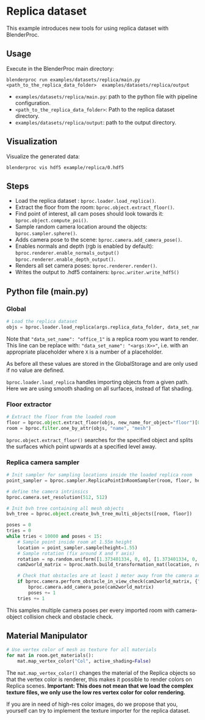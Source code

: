 # Replica dataset

This example introduces new tools for using replica dataset with BlenderProc.

## Usage

Execute in the BlenderProc main directory:

```
blenderproc run examples/datasets/replica/main.py <path_to_the_replica_data_folder>  examples/datasets/replica/output
``` 

* `examples/datasets/replica/main.py`: path to the python file with pipeline configuration.
* `<path_to_the_replica_data_folder>`: Path to the replica dataset directory.
* `examples/datasets/replica/output`: path to the output directory.

## Visualization

Visualize the generated data:

```
blenderproc vis hdf5 example/replica/0.hdf5
```

## Steps

* Load the replica dataset : `bproc.loader.load_replica()`.
* Extract the floor from the room: `bproc.object.extract_floor()`.
* Find point of interest, all cam poses should look towards it: `bproc.object.compute_poi()`.
* Sample random camera location around the objects: `bproc.sampler.sphere()`.
* Adds camera pose to the scene: `bproc.camera.add_camera_pose()`.
* Enables normals and depth (rgb is enabled by default): `bproc.renderer.enable_normals_output()` `bproc.renderer.enable_depth_output()`.
* Renders all set camera poses: `bproc.renderer.render()`.
* Writes the output to .hdf5 containers: `bproc.writer.write_hdf5()`

## Python file (main.py)

### Global

```python
# Load the replica dataset
objs = bproc.loader.load_replica(args.replica_data_folder, data_set_name="office_1", use_smooth_shading=True)
```

Note that `"data_set_name": "office_1"` is a replica room you want to render. This line can be replace with:
`"data_set_name": "<args:X>>"`, i.e. with an appropriate placeholder where `X` is a number of a placeholder.

As before all these values are stored in the GlobalStorage and are only used if no value are defined.

`bproc.loader.load_replica` handles importing objects from a given path. Here we are using smooth shading on all surfaces, instead of flat shading.

### Floor extractor

```python
# Extract the floor from the loaded room
floor = bproc.object.extract_floor(objs, new_name_for_object="floor")[0]
room = bproc.filter.one_by_attr(objs, "name", "mesh")
```

`bproc.object.extract_floor()` searches for the specified object and splits the surfaces which point upwards at a specified level away.

### Replica camera sampler

```python
# Init sampler for sampling locations inside the loaded replica room
point_sampler = bproc.sampler.ReplicaPointInRoomSampler(room, floor, height_list_values)

# define the camera intrinsics
bproc.camera.set_resolution(512, 512)

# Init bvh tree containing all mesh objects
bvh_tree = bproc.object.create_bvh_tree_multi_objects([room, floor])

poses = 0
tries = 0
while tries < 10000 and poses < 15:
    # Sample point inside room at 1.55m height
    location = point_sampler.sample(height=1.55)
    # Sample rotation (fix around X and Y axis)
    rotation = np.random.uniform([1.373401334, 0, 0], [1.373401334, 0, 2 * np.pi])
    cam2world_matrix = bproc.math.build_transformation_mat(location, rotation)

    # Check that obstacles are at least 1 meter away from the camera and have an average distance between 2 and 4 meters
    if bproc.camera.perform_obstacle_in_view_check(cam2world_matrix, {"min": 1.0, "avg": {"min": 2.0, "max": 4.0}}, bvh_tree):
        bproc.camera.add_camera_pose(cam2world_matrix)
        poses += 1
    tries += 1
```

This samples multiple camera poses per every imported room with camera-object collision check and obstacle check.
## Material Manipulator 

```python
# Use vertex color of mesh as texture for all materials
for mat in room.get_materials():
    mat.map_vertex_color("Col", active_shading=False)
```

The `mat.map_vertex_color()` changes the material of the Replica objects so that the vertex color is renderer, this makes it possible to render colors on Replica scenes.
**Important: This does not mean that we load the complex texture files, we only use the low res vertex color for color rendering.**

If you are in need of high-res color images, do we propose that you, yourself can try to implement the texture importer for the replica dataset.
